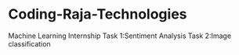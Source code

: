 # Coding-Raja-Technologies
Machine Learning Internship
Task 1:Sentiment Analysis 
Task 2:Image classification
